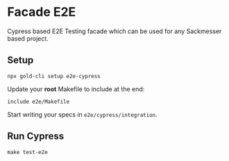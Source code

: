# Facade E2E

Cypress based E2E Testing facade which can be used for any Sackmesser based project.

## Setup

`npx gold-cli setup e2e-cypress`

Update your **root** Makefile to include at the end:

`include e2e/Makefile`

Start writing your specs in `e2e/cypress/integration`.

## Run Cypress

`make test-e2e`
